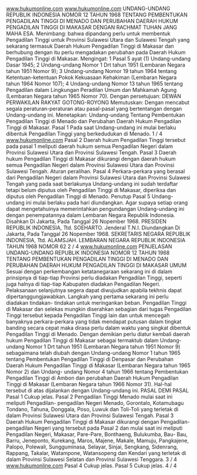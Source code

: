  www.hukumonline.com www.hukumonline.com UNDANG-UNDANG REPUBLIK INDONESIA NOMOR 12 TAHUN 1968 TENTANG PEMBENTUKAN PENGADILAN TINGGI DI MENADO DAN PERUBAHAN DAERAH HUKUM PENGADILAN TINGGI DI MAKASAR DENGAN RACHMAT TUHAN JANG MAHA ESA.
Menimbang:
 bahwa dipandang perlu untuk membentuk Pengadilan Tinggi untuk Provinsi Sulawesi Utara dan Sulawesi Tengah yang sekarang termasuk Daerah Hukum Pengadilan Tinggi di Makasar dan berhubung dengan itu perlu mengadakan perubahan pada Daerah Hukum Pengadilan Tinggi di Makasar.
Mengingat:
 1 Pasal 5 ayat (1) Undang-undang Dasar 1945; 2 Undang-undang Nomor 1 Drt tahun 1951 (Lembaran Negara tahun 1951 Nomor 9); 3 Undang-undang Nomor 19 tahun 1964 tentang Ketentuan-ketentuan Pokok Kekuasaan Kehakiman (Lembaran Negara tahun 1964 Nomor 107); 4 Undang-undang Nomor 13 tahun 1965 tentang Pengadilan dalam Lingkungan Peradilan Umum dan Mahkamah Agung (Lembaran Negara tahun 1965 Nomor 70). Dengan persetujuan: DEWAN PERWAKILAN RAKYAT GOTONG-ROYONG Memutuskan: Dengan mencabut segala peraturan-peraturan atau pasal-pasal yang bertentangan dengan Undang-undang ini. Menetapkan: Undang-undang Tentang Pembentukan Pengadilan Tinggi di Menado dan Perubahan Daerah Hukum Pengadilan Tinggi di Makasar.
Pasal 1
Pada saat Undang-undang ini mulai berlaku dibentuk Pengadilan Tinggi yang berkedudukan di Menado. 1 / 4 www.hukumonline.com
Pasal 2
Daerah hukum Pengadilan Tinggi tersebut pada pasal 1 meliputi daerah hukum semua Pengadilan Negeri dalam Provinsi Sulawesi Utara dan Provinsi Sulawesi Tengah.
Pasal 3
Daerah hukum Pengadilan Tinggi di Makasar dikurangi dengan daerah hukum semua Pengadilan Negeri dalam Provinsi Sulawesi Utara dan Provinsi Sulawesi Tengah. Aturan peralihan.
Pasal 4
Perkara-perkara yang berasal dari Pengadilan Negeri dalam Provinsi Sulawesi Utara dan Provinsi Sulawesi Tengah yang pada saat berlakunya Undang-undang ini sudah terdaftar tetapi belum diputus oleh Pengadilan Tinggi di Makasar, diperiksa dan diputus oleh Pengadilan Tinggi di Menado. Penutup
Pasal 5
Undang-undang ini mulai berlaku pada hari diundangkan. Agar supaya setiap orang dapat mengetahuinya memerintahkan pengundangan Undang-undang ini dengan penempatannya dalam Lembaran Negara Republik Indonesia. Disahkan Di Jakarta, Pada Tanggal 26 Nopember 1968. PRESIDEN REPUBLIK INDONESIA, Ttd. SOEHARTO. Jenderal T.N.I. Diundangkan Di Jakarta, Pada Tanggal 26 Nopember 1968. SEKRETARIS NEGARA REPUBLIK INDONESIA, Ttd. ALAMSJAH. LEMBARAN NEGARA REPUBLIK INDONESIA TAHUN 1968 NOMOR 62 2 / 4 www.hukumonline.com PENJELASAN UNDANG-UNDANG REPUBLIK INDONESIA NOMOR 12 TAHUN 1968 TENTANG PEMBENTUKAN PENGADILAN TINGGI DI MENADO DAN PERUBAHAN DAERAH HUKUM PENGADILAN TINGGI DI MAKASAR UMUM Sesuai dengan perkembangan ketatanegaraan sekarang ini di dalam prinsipnya di tiap-tiap Provinsi perlu diadakan Pengadilan Tinggi, seperti juga halnya di tiap-tiap Kabupaten diadakan Pengadilan Negeri. Pelaksanaan selanjutnya segera dapat diwujudkan apabila tekhnis dapat dipertanggungjawabkan. Langkah yang pertama sekarang ini perlu diadakan tindakan- tindakan untuk meringankan beban. Pengadilan Tinggi di Makasar dan selekas mungkin diserahkan sebagian dari tugas Pengadilan Tinggi tersebut kepada Pengadilan Tinggi lain dan untuk mencegah banyaknya perkara-perkara yang tidak mendapat putusan dalam tingkat banding secara cepat maka dirasa perlu dalam waktu yang singkat dibentuk Pengadilan Tinggi di Menado. Dengan demikian perlu diatur kembali daerah hukum Pengadilan Tinggi di Makasar sebagai termaktub dalam Undang-undang Nomor 1 Drt tahun 1951 (Lembaran Negara tahun 1951 Nomor 9) sebagaimana telah diubah dengan Undang-undang Nomor 1 tahun 1965 tentang Pembentukan Pengadilan Tinggi di Denpasar dan Perubahan Daerah Hukum Pengadilan Tinggi di Makasar (Lembaran Negara tahun 1965 Nomor 2) dan Undang- undang Nomor 4 tahun 1966 tentang Pembentukan Pengadilan Tinggi di Ambon dan perubahan Daerah Hukum Pengadilan Tinggi di Makasar (Lembaran Negara tahun 1966 Nomor 31). Hal-hal tersebut di atas dijalankan dengan Undang-undang ini. PASAL DEMI PASAL
Pasal 1
Cukup jelas.
Pasal 2
Pengadilan Tinggi Menado mulai saat ini meliputi Pengadilan- pengadilan Negeri Menado, Gorontalo, Kotamubagu Tondano, Tahuna, Donggala, Poso, Luwuk dan Toli-Toli yang terletak di dalam Provinsi Sulawesi Utara dan Provinsi Sulawesi Tengah.
Pasal 3
Daerah Hukum Pengadilan Tinggi di Makasar dikurangi dengan Pengadilan-pengadilan Negeri yang tersebut pada Pasal 2 dan mulai saat ini meliputi Pengadilan Negeri, Makasar, Pare-Pare, Bonthaeng, Bulukumba, Bau- Bau, Barru, Jeneponto, Kurekang, Maros, Majene, Makale, Mamuju, Pangkajene, Palopo, Polewali, Sungguminasa, Selayar, Sinjai, Sengkang, Sidenrang, Rappang, Takalar, Watampone, Watansopeng dan Kendari yang terletak di dalam Provinsi Sulawesi Selatan dan Provinsi Sulawesi Tenggara. 3 / 4 www.hukumonline.com
Pasal 4
Cukup jelas.
Pasal 5
Cukup jelas. 4 / 4